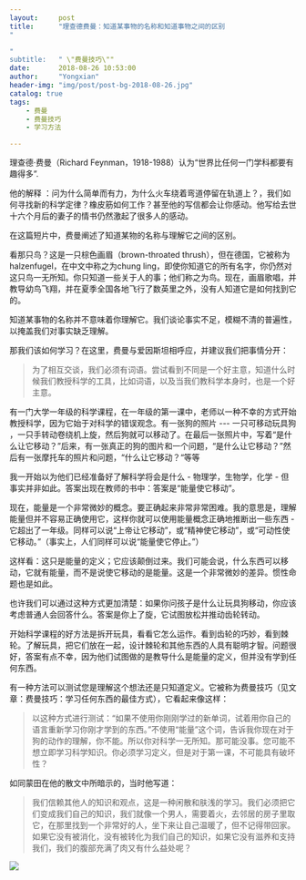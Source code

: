 ```yaml
---
layout:     post
title:      "理查德费曼：知道某事物的名称和知道事物之间的区别
"

"
subtitle:   " \"费曼技巧\""
date:       2018-08-26 10:53:00
author:     "Yongxian"
header-img: "img/post/post-bg-2018-08-26.jpg"
catalog: true
tags:
    - 费曼
    - 费曼技巧
    - 学习方法

---
```

理查德·费曼（Richard Feynman，1918-1988）认为“世界比任何一门学科都要有趣得多”.

他的解释 ：问为什么简单而有力，为什么火车绕着弯道停留在轨道上？，我们如何寻找新的科学定律？橡皮筋如何工作？甚至他的写信都会让你感动。他写给去世十六个月后的妻子的情书仍然激起了很多人的感动。

在这篇短片中，费曼阐述了知道某物的名称与理解它之间的区别。

看那只鸟？这是一只棕色画眉（brown-throated thrush），但在德国，它被称为halzenfugel，在中文中称之为chung ling，即使你知道它的所有名字，你仍然对这只鸟一无所知。你只知道一些关于人的事；他们称之为鸟。现在，画眉歌唱，并教导幼鸟飞翔，并在夏季全国各地飞行了数英里之外，没有人知道它是如何找到它的。

知道某事物的名称并不意味着你理解它。我们谈论事实不足，模糊不清的普遍性，以掩盖我们对事实缺乏理解。

那我们该如何学习？在这里，费曼与爱因斯坦相呼应，并建议我们把事情分开：

>为了相互交谈，我们必须有词语。尝试看到不同是一个好主意，知道什么时候我们教授科学的工具，比如词语，以及当我们教科学本身时，也是一个好主意。

有一门大学一年级的科学课程，在一年级的第一课中，老师以一种不幸的方式开始教授科学，因为它始于对科学的错误观念。有一张狗的照片 --- 一只可移动玩具狗 ，一只手转动卷绕机上旋，然后狗就可以移动了。在最后一张照片中，写着“是什么让它移动？”后来，有一张真正的狗的图片和一个问题，“是什么让它移动？”然后有一张摩托车的照片和问题，“什么让它移动？“等等

我一开始以为他们已经准备好了解科学将会是什么 - 物理学，生物学，化学 - 但事实并非如此。答案出现在教师的书中：答案是“能量使它移动”。

现在，能量是一个非常微妙的概念。要正确起来非常非常困难。我的意思是，理解能量但并不容易正确使用它，这样你就可以使用能量概念正确地推断出一些东西 - 它超出了一年级。同样可以说“上帝让它移动”，或“精神使它移动”，或“可动性使它移动。”（事实上，人们同样可以说“能量使它停止。”）

这样看：这只是能量的定义；它应该颠倒过来。我们可能会说，什么东西可以移动，它就有能量，而不是说使它移动的是能量。这是一个非常微妙的差异。惯性命题也是如此。

也许我们可以通过这种方式更加清楚：如果你问孩子是什么让玩具狗移动，你应该考虑普通人会回答什么。答案是你上了旋，它试图放松并推动齿轮转动。

开始科学课程的好方法是拆开玩具，看看它怎么运作。看到齿轮的巧妙，看到棘轮。了解玩具，把它们放在一起，设计棘轮和其他东西的人具有聪明才智。问题很好，答案有点不幸，因为他们试图做的是教导什么是能量的定义，但并没有学到任何东西。

有一种方法可以测试您是理解这个想法还是只知道定义。它被称为费曼技巧（见文章：费曼技巧：学习任何东西的最佳方式），它看起来像这样：

>以这种方式进行测试：“如果不使用你刚刚学过的新单词，试着用你自己的语言重新学习你刚才学到的东西。”不使用“能量”这个词，告诉我你现在对于狗的动作的理解，你不能。所以你对科学一无所知。那可能没事。您可能不想立即学习科学知识。你必须学习定义，但是对于第一课，不可能具有破坏性？

如同蒙田在他的散文中所暗示的，当时他写道：

>我们信赖其他人的知识和观点，这是一种闲散和肤浅的学习。我们必须把它们变成我们自己的知识，我们就像一个男人，需要着火，去邻居的房子里取它，在那里找到一个非常好的人，坐下来让自己温暖了，但不记得带回家。如果它没有被消化，没有被转化为我们自己的知识，如果它没有滋养和支持我们，我们的腹部充满了肉又有什么益处呢？

![](https://ws2.sinaimg.cn/large/006y8mN6ly1g776ekltnej30760760t7.jpg)